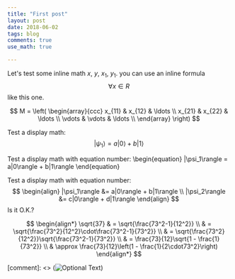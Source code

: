 ```yaml
---
title: "First post"
layout: post
date: 2018-06-02
tags: blog
comments: true
use_math: true

---
```


Let's test some inline math $x$, $y$, $x_1$, $y_1$. you can use an inline formula $$\forall x \in R$$ like this one.

$$
M = \left( \begin{array}{ccc}
x_{11} & x_{12} & \ldots \\
x_{21} & x_{22} & \ldots \\
\vdots & \vdots & \ldots \\
\end{array} \right)
$$

Test a display math:
$$
   |\psi_1\rangle = a|0\rangle + b|1\rangle
$$

Test a display math with equation number:
\begin{equation}
   |\psi_1\rangle = a|0\rangle + b|1\rangle
\end{equation}

Test a display math with equation number:
$$
  \begin{align}
    |\psi_1\rangle &= a|0\rangle + b|1\rangle \\
    |\psi_2\rangle &= c|0\rangle + d|1\rangle
  \end{align}
$$
Is it O.K.?

$$
\begin{align*}
\sqrt{37} & = \sqrt{\frac{73^2-1}{12^2}} \\
 & = \sqrt{\frac{73^2}{12^2}\cdot\frac{73^2-1}{73^2}} \\ 
 & = \sqrt{\frac{73^2}{12^2}}\sqrt{\frac{73^2-1}{73^2}} \\
 & = \frac{73}{12}\sqrt{1 - \frac{1}{73^2}} \\
 & \approx \frac{73}{12}\left(1 - \frac{1}{2\cdot73^2}\right)
\end{align*}
$$




[comment]: <> (![Optional Text](../master/myFolder/image.png))

